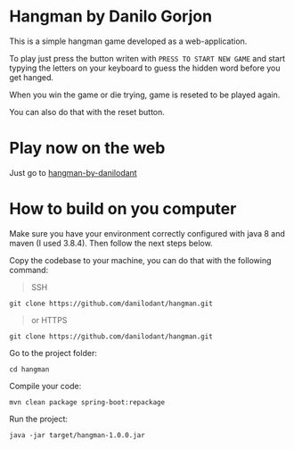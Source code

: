 # Hangman by Danilo Gorjon

This is a simple hangman game developed as a web-application.

To play just press the button writen with `PRESS TO START NEW GAME` and start typying the letters on your keyboard to guess the hidden word before you get hanged.

When you win the game or die trying, game is reseted to be played again.

You can also do that with the reset button.

# Play now on the web

Just go to [hangman-by-danilodant](https://hangman-by-danilodant.herokuapp.com/)

# How to build on you computer

Make sure you have your environment correctly configured with java 8 and maven (I used 3.8.4). Then follow the next steps below.

Copy the codebase to your machine, you can do that with the following command:

> SSH
```shell
git clone https://github.com/danilodant/hangman.git
```

> or HTTPS
```shell
git clone https://github.com/danilodant/hangman.git
```

Go to the project folder:

```shell
cd hangman
```

Compile your code:

```shell
mvn clean package spring-boot:repackage
```

Run the project:
```shell
java -jar target/hangman-1.0.0.jar
```
